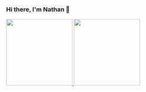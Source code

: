 ### Hi there, I'm Nathan 👋

<div>
<a href="https://github.com/nathanmartinss">
<img loading="lazy" height="180em" src="https://github-readme-stats.vercel.app/api/top-langs/?username=nathanmartinss&layout=compact&langs_count=7&theme=dracula"/>
<img loading="lazy" height="180em" src="https://github-readme-stats.vercel.app/api?username=nathanmartinss&show_icons=true&theme=dracula&include_all_commits=true&count_private=true"/>
</div>
